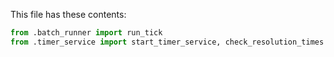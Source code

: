This file has these contents:
```python
from .batch_runner import run_tick
from .timer_service import start_timer_service, check_resolution_times
```
